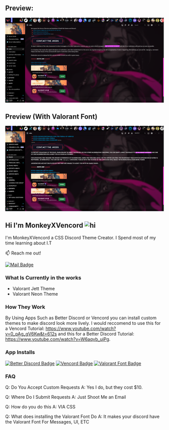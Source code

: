 ## Preview:
![ReynaPreview](https://github.com/MonkeyXVenCord/Theme-Previews/blob/main/Screenshot%202023-07-31%20160944.png)

## Preview (With Valorant Font)
![ReynaValorantFontP](https://github.com/MonkeyXVenCord/Theme-Previews/blob/main/Screenshot%202023-08-01%20102835.png) 


## Hi I'm MonkeyXVencord <img src="https://user-images.githubusercontent.com/1303154/88677602-1635ba80-d120-11ea-84d8-d263ba5fc3c0.gif" width="28px" height="28px" alt="hi">

I'm MonkeyXVencord a CSS Discord Theme Creator. I Spend most of my time learning about I.T

:mailbox: Reach me out!

[![Mail Badge](https://img.shields.io/badge/MonkeyXinq-blue?logo=Gmail)](mailto:Monkeyxinq@gmail.com)

### What Is Currently in the works

- Valorant Jett Theme
- Valorant Neon Theme

### How They Work

By Using Apps Such as Better Discord or Vencord you can install custom themes to make discord look more lively. I would reccomend to use this for a Vencord Tutorial: https://www.youtube.com/watch?v=0_pAg_gV6Kw&t=612s and this for a Better Discord Tutorial: https://www.youtube.com/watch?v=W6aqvb_ujPg.

### App Installs
[![Better Discord Badge](https://img.shields.io/badge/-Better%20Discord-1ca0f1?style=flat&labelColor=1ca0f1&logo=discord&logoColor=white&link=https://BetterDiscord.APP)](https://BetterDiscord.app) [![Vencord Badge](https://img.shields.io/badge/-Vencord-1ca0f1?style=flat&labelColor=1ca0f1&logo=discord&logoColor=white&link=https://Vencord.dev)](https://Vencord.dev) [![Valorant Font Badge](https://img.shields.io/badge/Valorant%20Font-1ca0f1?style=flat&logo=dafont&link=https%3A%2F%2Fwww.dafont.com%2Fvalorant.font)](https://www.dafont.com/valorant.font)




### FAQ

Q: Do You Accept Custom Requests
A: Yes I do, but they cost $10.

Q: Where Do I Submit Requests
A: Just Shoot Me an Email

Q: How do you do this
A: VIA CSS

Q: What does installing the Valorant Font Do
A: It makes your discord have the Valorant Font For Messages, UI, ETC
